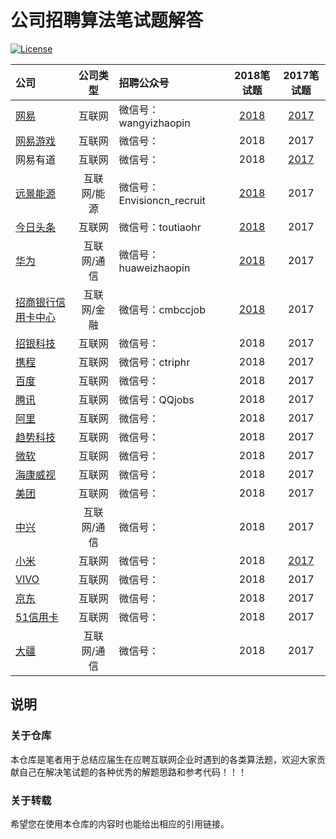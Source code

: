 # 公司招聘算法笔试题解答

<a href="https://github.com/LyricYang/Internet-Recruiting-Algorithm-Problems/blob/master/LICENSE"><img src="https://img.shields.io/npm/l/dayjs.svg?style=flat-square" alt="License"></a>

|公司|公司类型|招聘公众号|2018笔试题|2017笔试题|
|:---|:----:|:----|:---:|:---:|
|[网易](http://campus.163.com/#/home)|互联网|微信号：wangyizhaopin|[2018](https://github.com/LyricYang/Internet-Recruiting-Algorithm-Problems/blob/master/NETEASE/Problem%20Description%202018.md)|[2017](https://github.com/LyricYang/Internet-Recruiting-Algorithm-Problems/blob/master/NETEASE/Problem%20Description%202017.md)|
|[网易游戏](http://game.campus.163.com/index.html)|互联网|微信号：|2018|2017|
|网易有道|互联网|微信号：|2018|[2017](https://github.com/LyricYang/Internet-Recruiting-Algorithm-Problems/blob/master/YOUDAO/Problem%20Description%202017.md)|
|[远景能源](https://recruit.envisioncn.com/)|互联网/能源|微信号：Envisioncn_recruit|[2018](https://github.com/LyricYang/Internet-Recruiting-Algorithm-Problems/blob/master/ENVISION/Problem%20Description%202018.md)|2017|
|[今日头条](https://job.toutiao.com/campus/position)|互联网|微信号：toutiaohr|[2018](https://github.com/LyricYang/Internet-Recruiting-Algorithm-Problems/blob/master/TOUTIAO/Problem%20Description%202018.md)|2017|
|[华为](http://career.huawei.com/reccampportal/campus4_index.html#campus4/pages/home/freshGraduate.html?type=2&faqtype=1)|互联网/通信|微信号：huaweizhaopin|[2018](https://github.com/LyricYang/Internet-Recruiting-Algorithm-Problems/blob/master/HUAWEI/Problem%20Description%202018.md)|2017|
|[招商银行信用卡中心](http://cmbcc.zhiye.com/campus)|互联网/金融|微信号：cmbccjob|[2018](https://github.com/LyricYang/Internet-Recruiting-Algorithm-Problems/blob/master/MERCHANTSBANK/Problem%20Description%202018.md)|2017|
|[招银科技](https://cmbnt.cmbchina.com/bulletin/cmbnt2018/index.html)|互联网|微信号：|2018|2017|
|[携程](http://campus.ctrip.com/)|互联网|微信号：ctriphr|2018|2017|
|[百度](https://talent.baidu.com/external/baidu/campus.html#/campus)|互联网|微信号：|2018|2017|
|[腾讯](https://join.qq.com/index.php)|互联网|微信号：QQjobs|2018|2017|
|[阿里](https://campus.alibaba.com/index.htm)|互联网|微信号：|2018|2017|
|[趋势科技](http://campus.51job.com/trendmicro2018/job.html)|互联网|微信号：|2018|2017|
|[微软](http://www.joinms.com/cn_c/index.html)|互联网|微信号：|2018|2017|
|[海康威视](http://campus.hikvision.com/home)|互联网|微信号：|2018|2017|
|[美团](https://campus.meituan.com/#/)|互联网|微信号：|2018|2017|
|[中兴](http://job.zte.com.cn/)|互联网/通信|微信号：|2018|2017|
|[小米](http://hr.xiaomi.com/campus/process)|互联网|微信号：|2018|[2017](https://github.com/LyricYang/Internet-Recruiting-Algorithm-Problems/blob/master/MI/Problem%20Description%202017.md)|
|[VIVO](http://hr.vivo.com/wt/vivo/web/index/CompvivoPagerecruit_School)|互联网|微信号：|2018|2017|
|[京东](http://campus.jd.com/home)|互联网|微信号：|2018|2017|
|[51信用卡](http://job.u51.com/Campus/)|互联网|微信号：|2018|2017|
|[大疆](https://we.dji.com/zh-CN/)|互联网/通信|微信号：|2018|2017|

## 说明

### 关于仓库

本仓库是笔者用于总结应届生在应聘互联网企业时遇到的各类算法题，欢迎大家贡献自己在解决笔试题的各种优秀的解题思路和参考代码！！！

### 关于转载

希望您在使用本仓库的内容时也能给出相应的引用链接。
